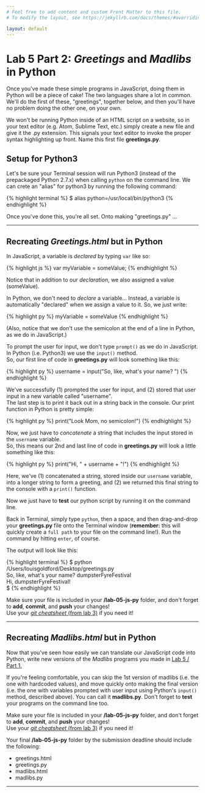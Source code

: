 ```yaml
---
# Feel free to add content and custom Front Matter to this file.
# To modify the layout, see https://jekyllrb.com/docs/themes/#overriding-theme-defaults

layout: default
---
```


# Lab 5 Part 2: _Greetings_ and _Madlibs_ in Python  

Once you've made these simple programs in JavaScript, doing them in Python will be a piece of cake!  The two languages share a lot in common. We'll do the first of these, "greetings", together below, and then you'll have no problem doing the other one, on your own.  

We won't be running Python inside of an HTML script on a website, so in your text editor (e.g. Atom, Sublime Text, etc.) simply create a new file and give it the .py extension. This signals your text editor to invoke the proper syntax highlighting up front. Name this first file **greetings.py**.

## Setup for Python3   

Let's be sure your Terminal session will run Python3 (instead of the prepackaged Python 2.7.x) when calling `python` on the command line. We can crete an "alias" for python3 by running the following command:  

  {% highlight terminal %}
  $ alias python=/usr/local/bin/python3 {% endhighlight %}

Once you've done this, you're all set. Onto making "greetings.py" ...  

* * *  

## Recreating _Greetings.html_ but in Python  

In JavaScript, a variable is _declared_ by typing `var` like so:

  {% highlight js %}
  var myVariable = someValue; {% endhighlight %}

Notice that in addition to our _declaration_, we also assigned a value (someValue).

In Python, we don't need to _declare_ a variable... Instead, a variable is automatically "declared" when we assign a value to it. So, we just write:  

  {% highlight py %}
  myVariable = someValue {% endhighlight %}

(Also, notice that we don't use the semicolon at the end of a line in Python, as we do in JavaScript.)  

To prompt the user for input, we don't type `prompt()` as we do in JavaScript. In Python (i.e. Python3) we use the `input()` method.  
So, our first line of code in **greetings.py** will look something like this:  

  {% highlight py %}
  username = input("So, like, what's your name? ") {% endhighlight %}

We've successfully (1) prompted the user for input, and (2) stored that user input in a new variable called "username".  
The last step is to print it back out in a string back in the console. Our print function in Python is pretty simple:

  {% highlight py %}
  print("Look Mom, no semicolon!") {% endhighlight %}

Now, we just have to _concatenate_ a string that includes the input stored in the `username` variable.  
So, this means our 2nd and last line of code in **greetings.py** will look a little something like this:  

  {% highlight py %}
  print("Hi, " + username + "!") {% endhighlight %}

Here, we've (1) concatenated a string, stored inside our `username` variable, into a longer string to form a greeting, and (2) we returned this final string to the console with a `print()` function.  

Now we just have to **test** our python script by running it on the command line.

Back in Terminal, simply type `python`, then a space, and then drag-and-drop your **greetings.py** file onto the Terminal window (**remember:** this will quickly create a `full path` to your file on the command line!). Run the command by hitting `enter`, of course.

The output will look like this:  

  {% highlight terminal %}
  $ python /Users/louisgoldford/Desktop/greetings.py  
  So, like, what's your name? dumpsterFyreFestival  
  Hi, dumpsterFyreFestival!  
  $ {% endhighlight %}

Make sure your file is included in your **/lab-05-js-py** folder, and don't forget to **add**, **commit**, and **push** your changes!  
Use your [_git cheatsheet_ (from lab 3)](/Goldford-MTEC1003-Fall2020/labs/03/lab-03-git-intro.html) if you need it!  

* * *   

## Recreating _Madlibs.html_ but in Python  

Now that you've seen how easily we can translate our JavaScript code into Python, write new versions of the _Madlibs_ programs you made in [Lab 5 / Part 1.](/Goldford-MTEC1003-Fall2020/labs/05/lab-05-part1-js-basics.html)

If you're feeling comfortable, you can skip the 1st version of madlibs (i.e. the one with hardcoded values), and move quickly onto making the final version (i.e. the one with variables prompted with user input using Python's `input()` method, described above). You can call it **madlibs.py**. Don't forget to **test** your programs on the command line too.  

Make sure your file is included in your **/lab-05-js-py** folder, and don't forget to **add**, **commit**, and **push** your changes!  
Use your [_git cheatsheet_ (from lab 3)](/Goldford-MTEC1003-Fall2020/labs/03/lab-03-git-intro.html) if you need it!  

Your final **/lab-05-js-py** folder by the submission deadline should include the following:  
* greetings.html  
* greetings.py   
* madlibs.html  
* madlibs.py  

* * *  
